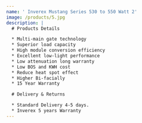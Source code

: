 ```yaml
---
name: ' Inverex Mustang Series 530 to 550 Watt 2'
image: /products/5.jpg
description: |
  # Products Details

  * Multi-main gate technology
  * Superior load capacity
  * High module conversion efficiency
  * Excellent low-light performance
  * Low attenuation long warranty
  * Low BOS and KWH cost
  * Reduce heat spot effect
  * Higher Bi-facially
  * 15 Year Warranty

  # Delivery & Returns

  * Standard Delivery 4-5 days.
  * Inverex 5 years Warranty
---
```


